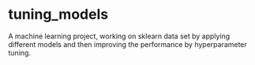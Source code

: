 # tuning_models
A machine learning project, working on sklearn data set by applying different models and then improving the performance by hyperparameter tuning.
